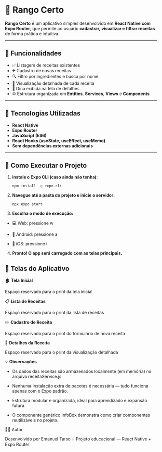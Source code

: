# 🍳 Rango Certo

**Rango Certo** é um aplicativo simples desenvolvido em **React Native com Expo Router**, que permite ao usuário **cadastrar, visualizar e filtrar receitas** de forma prática e intuitiva.

---

## 📱 Funcionalidades

- ✅ Listagem de receitas existentes  
- ➕ Cadastro de novas receitas  
- 🔍 Filtro por ingredientes e busca por nome  
- 👀 Visualização detalhada de cada receita  
- 💬 Dica exibida na tela de detalhes  
- ⚙️ Estrutura organizada em **Entities**, **Services**, **Views** e **Components**

---

## 🧠 Tecnologias Utilizadas

- **React Native**
- **Expo Router**
- **JavaScript (ES6)**
- **React Hooks (useState, useEffect, useMemo)**
- **Sem dependências externas adicionais**

---

## 🚀 Como Executar o Projeto

1. **Instale o Expo CLI (caso ainda não tenha):**
   ```bash
   npm install -g expo-cli

2. **Navegue até a pasta do projeto e inicie o servidor:**
   ```bash
   npx expo start

3. **Escolha o modo de execução:**

- 💻 Web: pressione w

- 🤖 Android: pressione a

- 🍎 iOS: pressione i

4. **Pronto! O app será carregado com as telas principais.**

## 🧩 Telas do Aplicativo

🏠 **Tela Inicial**

Espaço reservado para o print da tela inicial

📋 **Lista de Receitas**

Espaço reservado para o print da lista de receitas

✏️ **Cadastro de Receita**

Espaço reservado para o print do formulário de nova receita

📖 **Detalhes da Receita**

Espaço reservado para o print da visualização detalhada

💡 **Observações**

- Os dados das receitas são armazenados localmente (em memória) no arquivo receitaService.js.

- Nenhuma instalação extra de pacotes é necessária — tudo funciona apenas com o Expo padrão.

- Estrutura modular e organizada, ideal para aprendizado e expansão futura.

- O componente genérico infoBox demonstra como criar componentes reutilizáveis no projeto.

👨‍💻 Autor

Desenvolvido por Emanuel Tarso 💡
Projeto educacional — React Native + Expo Router
